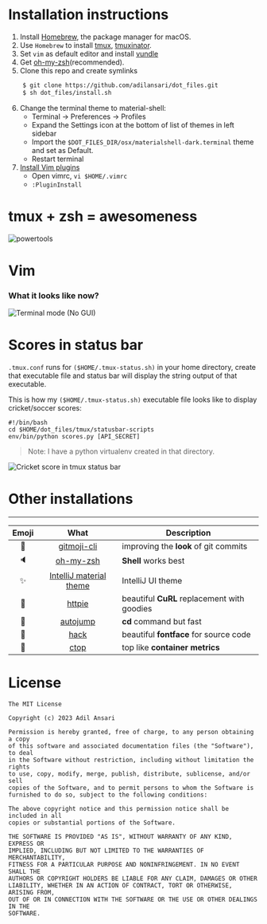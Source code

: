 # Installation instructions

1. Install [Homebrew](https://brew.sh/), the package manager for macOS.
2. Use `Homebrew` to install [tmux](https://formulae.brew.sh/formula/tmux), [tmuxinator](https://formulae.brew.sh/formula/tmuxinator).
3. Set `vim` as default editor and install [vundle](https://github.com/VundleVim/Vundle.vim)
4. Get [oh-my-zsh](https://github.com/robbyrussell/oh-my-zsh/)(recommended).
5. Clone this repo and create symlinks
```bash
	$ git clone https://github.com/adilansari/dot_files.git
	$ sh dot_files/install.sh
```
6. Change the terminal theme to material-shell:
	- Terminal -> Preferences -> Profiles
	- Expand the Settings icon at the bottom of list of themes in left sidebar
	- Import the `$DOT_FILES_DIR/osx/materialshell-dark.terminal` theme and set as Default.
	- Restart terminal
7. [Install Vim plugins](https://github.com/VundleVim/Vundle.vim/blob/v0.10.2/doc/vundle.txt#L234-L254)
	- Open vimrc, `vi $HOME/.vimrc`
	- `:PluginInstall`

# tmux + zsh = awesomeness

![powertools](https://raw.github.com/adilansari/.dot_files/master/screengrabs/terminal.png)

# Vim

### What it looks like now?
![Terminal mode (_No GUI_)](https://raw.github.com/adilansari/.dot_files/master/screengrabs/vimrc.png)

# Scores in status bar

`.tmux.conf` runs for `($HOME/.tmux-status.sh)` in your home directory, create that executable file and status bar will display the string output of that executable.

This is how my `($HOME/.tmux-status.sh)` executable file looks like to display cricket/soccer scores:
```
#!/bin/bash
cd $HOME/dot_files/tmux/statusbar-scripts
env/bin/python scores.py [API_SECRET]
```
> Note: I have a python virtualenv created in that directory.

![Cricket score in tmux status bar](https://raw.github.com/adilansari/.dot_files/master/tmux/statusbar-scripts/screengrabs/cric-score.png)

# Other installations

----------------

| Emoji | What | Description |
|:---:|:---:|---|
| :art: | [gitmoji-cli](https://github.com/carloscuesta/gitmoji-cli) | improving the **look** of git commits |
| :speaker: | [oh-my-zsh](https://github.com/robbyrussell/oh-my-zsh) | **Shell** works best |
| :sparkles: | [IntelliJ material theme](https://plugins.jetbrains.com/plugin/8006-material-theme-ui) | IntelliJ UI theme |
| :elephant: | [httpie](https://httpie.org/) | beautiful **CuRL** replacement with goodies  |
| :dolphin: | [autojump](https://github.com/wting/autojump) | **cd** command but fast |
| :snake: | [hack](http://sourcefoundry.org/hack/) | beautiful **fontface** for source code |
| :ribbon: | [ctop](https://bcicen.github.io/ctop/) | top like **container metrics** |


# License
```
The MIT License

Copyright (c) 2023 Adil Ansari

Permission is hereby granted, free of charge, to any person obtaining a copy
of this software and associated documentation files (the "Software"), to deal
in the Software without restriction, including without limitation the rights
to use, copy, modify, merge, publish, distribute, sublicense, and/or sell
copies of the Software, and to permit persons to whom the Software is
furnished to do so, subject to the following conditions:

The above copyright notice and this permission notice shall be included in all
copies or substantial portions of the Software.

THE SOFTWARE IS PROVIDED "AS IS", WITHOUT WARRANTY OF ANY KIND, EXPRESS OR
IMPLIED, INCLUDING BUT NOT LIMITED TO THE WARRANTIES OF MERCHANTABILITY,
FITNESS FOR A PARTICULAR PURPOSE AND NONINFRINGEMENT. IN NO EVENT SHALL THE
AUTHORS OR COPYRIGHT HOLDERS BE LIABLE FOR ANY CLAIM, DAMAGES OR OTHER
LIABILITY, WHETHER IN AN ACTION OF CONTRACT, TORT OR OTHERWISE, ARISING FROM,
OUT OF OR IN CONNECTION WITH THE SOFTWARE OR THE USE OR OTHER DEALINGS IN THE
SOFTWARE.
```
